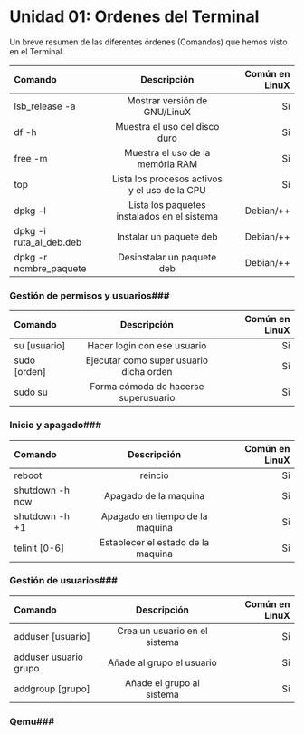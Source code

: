 # Unidad 01: Ordenes del Terminal #

Un breve resumen de las diferentes órdenes (Comandos) que hemos visto en el Terminal.

| Comando | Descripción | Común en LinuX |
| :------|:------:|-------:|
| lsb_release -a | Mostrar versión de GNU/LinuX | Si |
| df -h | Muestra el uso del disco duro | Si |
| free -m | Muestra el uso de la memória RAM | Si| 
| top | Lista los procesos activos y el uso de la CPU | Si | 
| dpkg -l | Lista los paquetes instalados en el sistema | Debian/++ |
| dpkg -i ruta_al_deb.deb | Instalar un paquete deb | Debian/++ |
| dpkg -r nombre_paquete | Desinstalar un paquete deb | Debian/++ |

### Gestión de permisos y usuarios### 

| Comando | Descripción | Común en LinuX |
| :------|:------:|-------:|
| su [usuario] | Hacer login con ese usuario | Si |
| sudo [orden] | Ejecutar como super usuario dicha orden | Si|
| sudo su | Forma cómoda de hacerse superusuario | Si |

### Inicio y apagado###

| Comando | Descripción | Común en LinuX |
| :------|:------:|-------:|
| reboot | reincio | Si |
| shutdown -h now | Apagado de la maquina | Si|
| shutdown -h +1 | Apagado en tiempo de la maquina | Si |
| telinit [0-6] | Establecer el estado de la maquina | Si|

### Gestión de usuarios###

| Comando | Descripción | Común en LinuX |
| :------|:------:|-------:|
| adduser [usuario] | Crea un usuario en el sistema | Si|
| adduser usuario grupo | Añade al grupo el usuario | Si|
| addgroup [grupo] | Añade el grupo al sistema | Si|

### Qemu###
